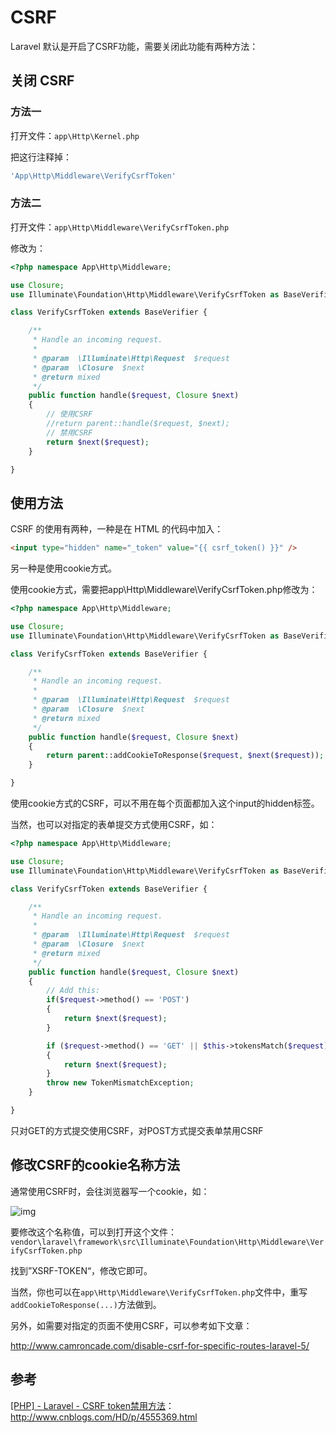 # CSRF

Laravel 默认是开启了CSRF功能，需要关闭此功能有两种方法：

## 关闭 CSRF

### 方法一

打开文件：`app\Http\Kernel.php`

把这行注释掉：

```php
'App\Http\Middleware\VerifyCsrfToken'
```

### 方法二

打开文件：`app\Http\Middleware\VerifyCsrfToken.php`

修改为：

```php
<?php namespace App\Http\Middleware;

use Closure;
use Illuminate\Foundation\Http\Middleware\VerifyCsrfToken as BaseVerifier;

class VerifyCsrfToken extends BaseVerifier {

    /**
     * Handle an incoming request.
     *
     * @param  \Illuminate\Http\Request  $request
     * @param  \Closure  $next
     * @return mixed
     */
    public function handle($request, Closure $next)
    {
        // 使用CSRF
        //return parent::handle($request, $next);
        // 禁用CSRF
        return $next($request);
    }

}
```

## 使用方法

CSRF 的使用有两种，一种是在 HTML 的代码中加入：

```html
<input type="hidden" name="_token" value="{{ csrf_token() }}" />
```

另一种是使用cookie方式。

使用cookie方式，需要把app\Http\Middleware\VerifyCsrfToken.php修改为：

```php
<?php namespace App\Http\Middleware;

use Closure;
use Illuminate\Foundation\Http\Middleware\VerifyCsrfToken as BaseVerifier;

class VerifyCsrfToken extends BaseVerifier {

    /**
     * Handle an incoming request.
     *
     * @param  \Illuminate\Http\Request  $request
     * @param  \Closure  $next
     * @return mixed
     */
    public function handle($request, Closure $next)
    {
        return parent::addCookieToResponse($request, $next($request));
    }

}
```

使用cookie方式的CSRF，可以不用在每个页面都加入这个input的hidden标签。

当然，也可以对指定的表单提交方式使用CSRF，如：

```php
<?php namespace App\Http\Middleware;

use Closure;
use Illuminate\Foundation\Http\Middleware\VerifyCsrfToken as BaseVerifier;

class VerifyCsrfToken extends BaseVerifier {

    /**
     * Handle an incoming request.
     *
     * @param  \Illuminate\Http\Request  $request
     * @param  \Closure  $next
     * @return mixed
     */
    public function handle($request, Closure $next)
    {
        // Add this:
        if($request->method() == 'POST')
        {
            return $next($request);
        }

        if ($request->method() == 'GET' || $this->tokensMatch($request))
        {
            return $next($request);
        }
        throw new TokenMismatchException;
    }

}
```

只对GET的方式提交使用CSRF，对POST方式提交表单禁用CSRF

## 修改CSRF的cookie名称方法

通常使用CSRF时，会往浏览器写一个cookie，如：

![img](https://images0.cnblogs.com/blog2015/6088/201506/051826451136010.png)

要修改这个名称值，可以到打开这个文件：`vendor\laravel\framework\src\Illuminate\Foundation\Http\Middleware\VerifyCsrfToken.php`

找到”XSRF-TOKEN“，修改它即可。

当然，你也可以在`app\Http\Middleware\VerifyCsrfToken.php`文件中，重写`addCookieToResponse(...)`方法做到。

另外，如需要对指定的页面不使用CSRF，可以参考如下文章：

<http://www.camroncade.com/disable-csrf-for-specific-routes-laravel-5/>

## 参考

[[PHP] - Laravel - CSRF token禁用方法](http://www.cnblogs.com/HD/p/4555369.html)：<http://www.cnblogs.com/HD/p/4555369.html>